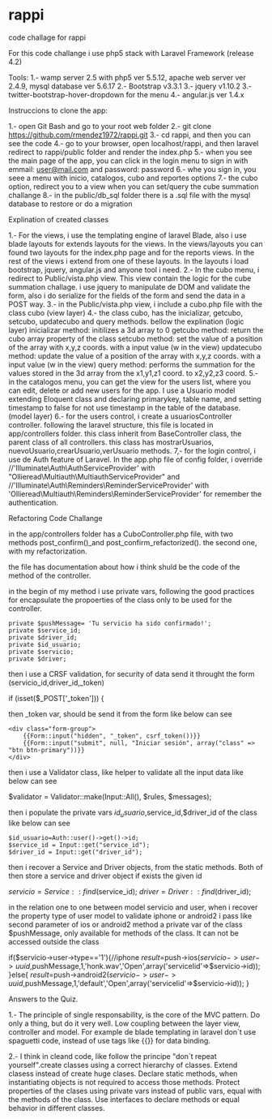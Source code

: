 # rappi
code challage for rappi

For this code challange i use php5 stack with Laravel Framework (release 4.2)

Tools:
1.- wamp server 2.5 with php5 ver 5.5.12, apache web server ver 2.4.9, mysql database ver 5.6.17
2.- Bootstrap v3.3.1
3.- jquery v1.10.2
3.- twitter-bootstrap-hover-dropdown for the menu
4.- angular.js ver 1.4.x

Instruccions to clone the app:

1.- open Git Bash and go to your root web folder
2.- git clone https://github.com/rmendez1972/rappi.git
3.- cd rappi, and then you can see the code
4.- go to your browser, open localhost/rappi, and then laravel redirect to rappi/public folder and render the index.php
5.- when you see the main page of the app, you can click in the login menu to sign in with emmail: user@mail.com and password: password
6.- whe you sign in, you seee a menu with inicio, catalogos, cubo and reportes options
7.- the cubo option, redirect you to a view when you can set/query the cube summation challange
8.- in the public/db_sql folder there is a .sql file with the mysql database to restore or do a migration


Explination of created classes

1.- For the views, i use the templating engine of laravel Blade, also i use blade layouts for extends layouts for the views. In the views/layouts you can found two layouts for the index.php page and for the reports views. In the rest of the views i extend from one of these layouts. In the layouts i load bootstrap, jquery, angular.js and anyone tool i need.
2.- In the cubo menu, i redirect to Public/vista.php view. This view contain the logic for the cube summation challage.
i use jquery to manipulate de DOM and validate the form, also i do serialize for the fields of the form and send the data in a POST way.
3.- in the Public/vista.php view, i include a cubo.php file with the class cubo (view layer)
4.- the class cubo, has the inicializar, getcubo, setcubo, updatecubo and query methods. bellow the explination (logic layer)
	inicializar method: initilizes a 3d array to 0
	getcubo method: return the cubo array property of the class
	setcubo method: set the value of a position of the array with x,y,z coords. with a input value (w in the view)
	updatecubo method: update the value of a position of the array with x,y,z coords. with a input value (w in the view)
	query method: performs the summation for the values stored in the 3d array from the x1,y1,z1 coord. to x2,y2,z3 coord.
5.-in the catalogos menu, you can get the view for the users list, where you can edit, delete or add new users for the app. I use a Usuario model extending Eloquent class and declaring primarykey, table name, and setting timestamp to false for not use timestamp in the table of the database. (model layer)
6.- for the users control, i create a usuariosController controller. following the laravel structure, this file is located in app/controllers folder. this class inherit from BaseController class, the parent class of all controllers. this class has mostrarUsuarios, nuevoUsuario,crearUsuario,verUsuario methods.
7,- for the login control, i use de Auth feature of Laravel. In the app.php file of config folder, i override //'Illuminate\Auth\AuthServiceProvider' with "Ollieread\Multiauth\MultiauthServiceProvider" and //'Illuminate\Auth\Reminders\ReminderServiceProvider' with 'Ollieread\Multiauth\Reminders\ReminderServiceProvider' for remember the authentication.


Refactoring Code Challange

in the app/controllers folder has a CuboController.php file, with  two methods post_confirm()_and post_confirm_refactorized(). the second one, with my refactorization.

the file has documentation about how i think shuld be the code of the method of the controller.

in the begin of my method i use private vars, following the good practices for encapsulate the propoerties of the class only to be used for the controller.

	private $pushMessage= 'Tu servicio ha sido confirmado!';
    private $service_id;
    private $driver_id;
    private $id_usuario;
    private $servicio;
    private $driver;

then i use a CRSF validation, for security of data send it throught the form (servicio_id,driver_id,_token)

if (isset($_POST['_token']))
        {

then _token var, should be send it from the form like below can see

	<div class="form-group">
        {{Form::input("hidden", "_token", csrf_token())}}
        {{Form::input("submit", null, "Iniciar sesión", array("class" => "btn btn-primary"))}}
    </div>

then i use a Validator class, like helper to validate all the input data like below can see

$validator = Validator::make(Input::All(), $rules, $messages);

then i populate the private vars $id_usuario,$service_id,$driver_id of the class like below can see

 	$id_usuario=Auth::user()->get()->id;
    $service_id = Input::get("service_id");
    $driver_id = Input::get("driver_id");

then i recover a Service and Driver objects, from the static methods. Both of then store a service and driver object if exists the given id

$servicio=Service::find($service_id);
$driver=Driver::find($driver_id);


in the relation one to one between model servicio and user, when i recover the property type of user model to validate iphone or android2 i pass like second parameter of ios or android2 method a private var of the class $pushMessage, only available for methods of the class. It can not be accessed outside the class

if($servicio->user->type=='1'){//iphone
    $result=$push->ios($servicio->user->uuid,$pushMessage,1,'honk.wav','Open',array('serviceIid'=>$servicio->id));
}else{
    $result=$push->android2($servicio->user->uuid,$pushMessage,1,'default','Open',array('serviceIid'=>$servicio->id));
}


Answers to the Quiz.

1.- The principle of single responsability, is the core of the MVC pattern. Do only a thing, but do it very well. Low coupling between the layer view, controller and model. For example de blade templating in laravel don´t use spaguetti code, instead of use tags like {{}} for data binding.

2.- I think in cleand code, like follow the principe "don´t repeat yourself".create classes using a correct hierarchy of classes. Extend clasess instead of create huge clases. Declare static methods, when instantiating objects is not required to access those methods. Protect properties of the clases using private vars instead of public vars, equal with the methods of the class. Use interfaces to declare methods or equal behavior in different classes.